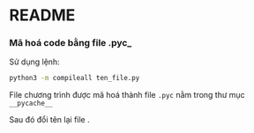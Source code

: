 # README #

###  Mã hoá code bằng file .pyc_
Sử dụng lệnh:
```sh
python3 -m compileall ten_file.py
```
File chương trình được mã hoá thành file ```.pyc``` nằm trong thư mục ```__pycache__```

Sau đó đổi tên lại file .